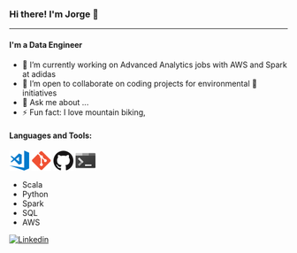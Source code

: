 ### Hi there! I'm Jorge 👋
---
#### I'm a Data Engineer 
- 🔭 I’m currently working on Advanced Analytics jobs with AWS and Spark at adidas
- 👯 I’m open to collaborate on coding projects for environmental 🌱 initiatives 
- 💬 Ask me about ...
- ⚡ Fun fact: I love mountain biking, 

#### **Languages and Tools:**
<code><img height="36" src="https://raw.githubusercontent.com/github/explore/80688e429a7d4ef2fca1e82350fe8e3517d3494d/topics/visual-studio-code/visual-studio-code.png"></code>
<code><img height="36" src="https://raw.githubusercontent.com/Kuruchy/Kuruchy/master/data/git.svg"></code>
<code><img height="36" src="https://raw.githubusercontent.com/github/explore/78df643247d429f6cc873026c0622819ad797942/topics/github/github.png"></code>
<code><img height="36" src="https://raw.githubusercontent.com/Kuruchy/Kuruchy/master/data/windows_terminal.png"></code>

- Scala
- Python
- Spark
- SQL
- AWS


[![Linkedin](https://img.shields.io/badge/-LinkedIn-222222?style=flat-square&logo=Linkedin&logoColor=white&link=https://www.linkedin.com/in/jbelenag/)](https://www.linkedin.com/in/jbelenag/)

<!--
**belenaj/belenaj** is a ✨ _special_ ✨ repository because its `README.md` (this file) appears on your GitHub profile.

Here are some ideas to get you started:

- 🔭 I’m currently working on ...
- 🌱 I’m currently learning ...
- 👯 I’m looking to collaborate on ...
- 🤔 I’m looking for help with ...
- 💬 Ask me about ...
- 📫 How to reach me: ...
- 😄 Pronouns: ...
- ⚡ Fun fact: ...
-->
